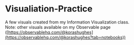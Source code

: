 # Visualiation-Practice
A few visuals created from my Information Visualization class.<br>Note: other visuals available on my Observable page ([https://observablehq.com/@korashughes](https://observablehq.com/@korashughes?tab=notebooks))
